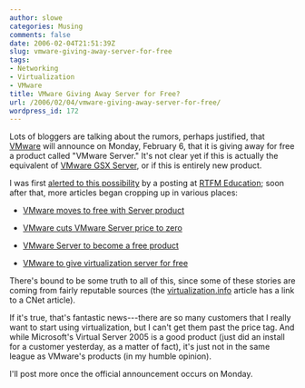 ```yaml
---
author: slowe
categories: Musing
comments: false
date: 2006-02-04T21:51:39Z
slug: vmware-giving-away-server-for-free
tags:
- Networking
- Virtualization
- VMware
title: VMware Giving Away Server for Free?
url: /2006/02/04/vmware-giving-away-server-for-free/
wordpress_id: 172
---
```


Lots of bloggers are talking about the rumors, perhaps justified, that [VMware](http://www.vmware.com/) will announce on Monday, February 6, that it is giving away for free a product called "VMware Server." It's not clear yet if this is actually the equivalent of [VMware GSX Server](http://www.vmware.com/products/gsx/), or if this is entirely new product.

I was first [alerted to this possibility](http://www.rtfm-ed.co.uk/?p=178) by a posting at [RTFM Education](http://www.rtfm-ed.co.uk/); soon after that, more articles began cropping up in various places:

* [VMware moves to free with Server product](http://www.theregister.co.uk/2006/02/03/vmware_goes_free/)

* [VMware cuts VMware Server price to zero](http://software.newsforge.com/article.pl?sid=06/02/03/1656204)

* [VMware Server to become a free product](http://weblogs.asp.net/rosherove/archive/2006/02/04/437331.aspx)

* [VMware to give virtualization server for free](http://www.virtualization.info/2006/02/breaking-news-vmware-to-make-server.html)

There's bound to be some truth to all of this, since some of these stories are coming from fairly reputable sources (the [virtualization.info](http://www.virtualization.info/) article has a link to a CNet article).

If it's true, that's fantastic news---there are so many customers that I really want to start using virtualization, but I can't get them past the price tag. And while Microsoft's Virtual Server 2005 is a good product (just did an install for a customer yesterday, as a matter of fact), it's just not in the same league as VMware's products (in my humble opinion).

I'll post more once the official announcement occurs on Monday.
